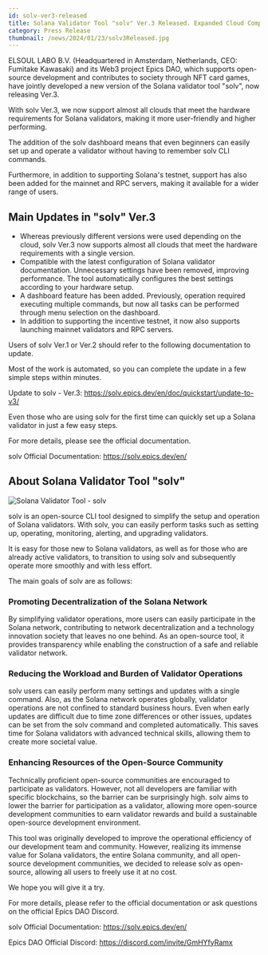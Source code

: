 ```yaml
---
id: solv-ver3-released
title: Solana Validator Tool "solv" Ver.3 Released. Expanded Cloud Compatibility, More User-Friendly, and Higher Performance.
category: Press Release
thumbnail: /news/2024/01/23/solv3Released.jpg
---
```


ELSOUL LABO B.V. (Headquartered in Amsterdam, Netherlands, CEO: Fumitake
Kawasaki) and its Web3 project Epics DAO, which supports open-source development
and contributes to society through NFT card games, have jointly developed a new
version of the Solana validator tool "solv", now releasing Ver.3.

With solv Ver.3, we now support almost all clouds that meet the hardware
requirements for Solana validators, making it more user-friendly and higher
performing.

The addition of the solv dashboard means that even beginners can easily set up
and operate a validator without having to remember solv CLI commands.

Furthermore, in addition to supporting Solana's testnet, support has also been
added for the mainnet and RPC servers, making it available for a wider range of
users.

## Main Updates in "solv" Ver.3

- Whereas previously different versions were used depending on the cloud, solv
  Ver.3 now supports almost all clouds that meet the hardware requirements with
  a single version.
- Compatible with the latest configuration of Solana validator documentation.
  Unnecessary settings have been removed, improving performance. The tool
  automatically configures the best settings according to your hardware setup.
- A dashboard feature has been added. Previously, operation required executing
  multiple commands, but now all tasks can be performed through menu selection
  on the dashboard.
- In addition to supporting the incentive testnet, it now also supports
  launching mainnet validators and RPC servers.

Users of solv Ver.1 or Ver.2 should refer to the following documentation to
update.

Most of the work is automated, so you can complete the update in a few simple
steps within minutes.

Update to solv - Ver.3: https://solv.epics.dev/en/doc/quickstart/update-to-v3/

Even those who are using solv for the first time can quickly set up a Solana
validator in just a few easy steps.

For more details, please see the official documentation.

solv Official Documentation: https://solv.epics.dev/en/

## About Solana Validator Tool "solv"

![Solana Validator Tool - solv](/news/2024/01/23/solv3en.jpg)

solv is an open-source CLI tool designed to simplify the setup and operation of
Solana validators. With solv, you can easily perform tasks such as setting up,
operating, monitoring, alerting, and upgrading validators.

It is easy for those new to Solana validators, as well as for those who are
already active validators, to transition to using solv and subsequently operate
more smoothly and with less effort.

The main goals of solv are as follows:

### Promoting Decentralization of the Solana Network

By simplifying validator operations, more users can easily participate in the
Solana network, contributing to network decentralization and a technology
innovation society that leaves no one behind. As an open-source tool, it
provides transparency while enabling the construction of a safe and reliable
validator network.

### Reducing the Workload and Burden of Validator Operations

solv users can easily perform many settings and updates with a single command.
Also, as the Solana network operates globally, validator operations are not
confined to standard business hours. Even when early updates are difficult due
to time zone differences or other issues, updates can be set from the solv
command and completed automatically. This saves time for Solana validators with
advanced technical skills, allowing them to create more societal value.

### Enhancing Resources of the Open-Source Community

Technically proficient open-source communities are encouraged to participate as
validators. However, not all developers are familiar with specific blockchains,
so the barrier can be surprisingly high. solv aims to lower the barrier for
participation as a validator, allowing more open-source development communities
to earn validator rewards and build a sustainable open-source development
environment.

This tool was originally developed to improve the operational efficiency of our
development team and community. However, realizing its immense value for Solana
validators, the entire Solana community, and all open-source development
communities, we decided to release solv as open-source, allowing all users to
freely use it at no cost.

We hope you will give it a try.

For more details, please refer to the official documentation or ask questions on
the official Epics DAO Discord.

solv Official Documentation: https://solv.epics.dev/en/

Epics DAO Official Discord: https://discord.com/invite/GmHYfyRamx
